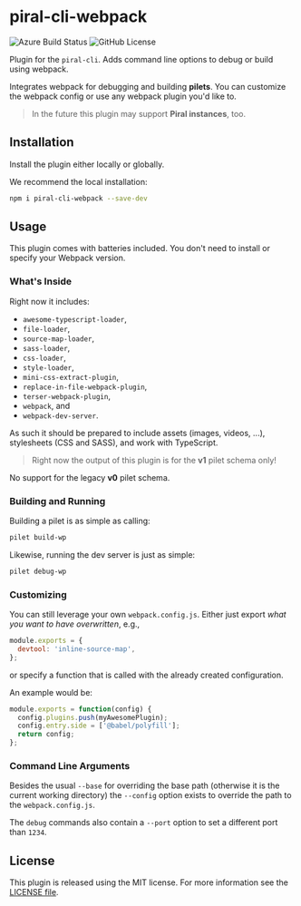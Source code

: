 # piral-cli-webpack

![Azure Build Status](https://dev.azure.com/FlorianRappl/piral-cli-plugins/_apis/build/status/FlorianRappl.piral-cli-webpack?branchName=master) ![GitHub License](https://img.shields.io/badge/license-MIT-blue.svg)

Plugin for the `piral-cli`. Adds command line options to debug or build using webpack.

Integrates webpack for debugging and building **pilets**. You can customize the webpack config or use any webpack plugin you'd like to.

> In the future this plugin may support **Piral instances**, too.

## Installation

Install the plugin either locally or globally.

We recommend the local installation:

```sh
npm i piral-cli-webpack --save-dev
```

## Usage

This plugin comes with batteries included. You don't need to install or specify your Webpack version.

### What's Inside

Right now it includes:

- `awesome-typescript-loader`,
- `file-loader`,
- `source-map-loader`,
- `sass-loader`,
- `css-loader`,
- `style-loader`,
- `mini-css-extract-plugin`,
- `replace-in-file-webpack-plugin`,
- `terser-webpack-plugin`,
- `webpack`, and
- `webpack-dev-server`.

As such it should be prepared to include assets (images, videos, ...), stylesheets (CSS and SASS), and work with TypeScript.

> Right now the output of this plugin is for the **v1** pilet schema only!

No support for the legacy **v0** pilet schema.

### Building and Running

Building a pilet is as simple as calling:

```sh
pilet build-wp
```

Likewise, running the dev server is just as simple:

```sh
pilet debug-wp
```

### Customizing

You can still leverage your own `webpack.config.js`. Either just export *what you want to have overwritten*, e.g.,

```js
module.exports = {
  devtool: 'inline-source-map',
};
```

or specify a function that is called with the already created configuration.

An example would be:

```js
module.exports = function(config) {
  config.plugins.push(myAwesomePlugin);
  config.entry.side = ['@babel/polyfill'];
  return config;
};
```

### Command Line Arguments

Besides the usual `--base` for overriding the base path (otherwise it is the current working directory) the `--config` option exists to override the path to the `webpack.config.js`.

The `debug` commands also contain a `--port` option to set a different port than `1234`.

## License

This plugin is released using the MIT license. For more information see the [LICENSE file](LICENSE).
